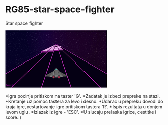 # RG85-star-space-fighter
Star space fighter

[![nije pronadjeno](img/cover.png?raw=true)](https://github.com/MATF-RG18/RG85-star-space-fighter)



*Igra pocinje pritiskom na taster 'G'.
*Zadatak je izbeci prepreke na stazi.
*Kretanje uz pomoc tastera za levo i desno.
*Udarac u prepreku dovodi do kraja igre, restartovanje igre pritiskom 
 tastera 'R'.
*Ispis rezultata u donjem levom uglu.
*Izlazak iz igre - 'ESC'.
*U slucaju prelaska igrice, cestitke i score.:)


